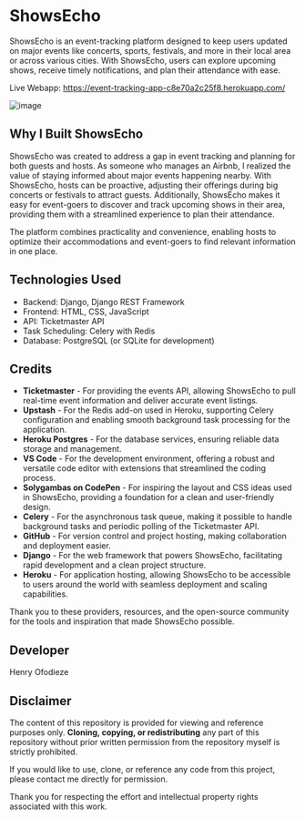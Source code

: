# ShowsEcho

ShowsEcho is an event-tracking platform designed to keep users updated on major events like concerts, sports, festivals, and more in their local area or across various cities. With ShowsEcho, users can explore upcoming shows, receive timely notifications, and plan their attendance with ease.

Live Webapp: https://event-tracking-app-c8e70a2c25f8.herokuapp.com/



![image](https://github.com/user-attachments/assets/72bcb887-1415-400e-8a90-772e36f6b1e4)


## Why I Built ShowsEcho

ShowsEcho was created to address a gap in event tracking and planning for both guests and hosts. As someone who manages an Airbnb, I realized the value of staying informed about major events happening nearby. With ShowsEcho, hosts can be proactive, adjusting their offerings during big concerts or festivals to attract guests. Additionally, ShowsEcho makes it easy for event-goers to discover and track upcoming shows in their area, providing them with a streamlined experience to plan their attendance.

The platform combines practicality and convenience, enabling hosts to optimize their accommodations and event-goers to find relevant information in one place.


## Technologies Used

- Backend: Django, Django REST Framework
- Frontend: HTML, CSS, JavaScript
- API: Ticketmaster API
- Task Scheduling: Celery with Redis
- Database: PostgreSQL (or SQLite for development)

## Credits

- **Ticketmaster** - For providing the events API, allowing ShowsEcho to pull real-time event information and deliver accurate event listings.
- **Upstash** - For the Redis add-on used in Heroku, supporting Celery configuration and enabling smooth background task processing for the application.
- **Heroku Postgres** - For the database services, ensuring reliable data storage and management.
- **VS Code** - For the development environment, offering a robust and versatile code editor with extensions that streamlined the coding process.
- **Solygambas on CodePen** - For inspiring the layout and CSS ideas used in ShowsEcho, providing a foundation for a clean and user-friendly design.
- **Celery** - For the asynchronous task queue, making it possible to handle background tasks and periodic polling of the Ticketmaster API.
- **GitHub** - For version control and project hosting, making collaboration and deployment easier.
- **Django** - For the web framework that powers ShowsEcho, facilitating rapid development and a clean project structure.
- **Heroku** - For application hosting, allowing ShowsEcho to be accessible to users around the world with seamless deployment and scaling capabilities.
  
Thank you to these providers, resources, and the open-source community for the tools and inspiration that made ShowsEcho possible.


## Developer
Henry Ofodieze


## Disclaimer

The content of this repository is provided for viewing and reference purposes only. **Cloning, copying, or redistributing** any part of this repository without prior written permission from the repository myself is strictly prohibited.

If you would like to use, clone, or reference any code from this project, please contact me directly for permission.

Thank you for respecting the effort and intellectual property rights associated with this work.


